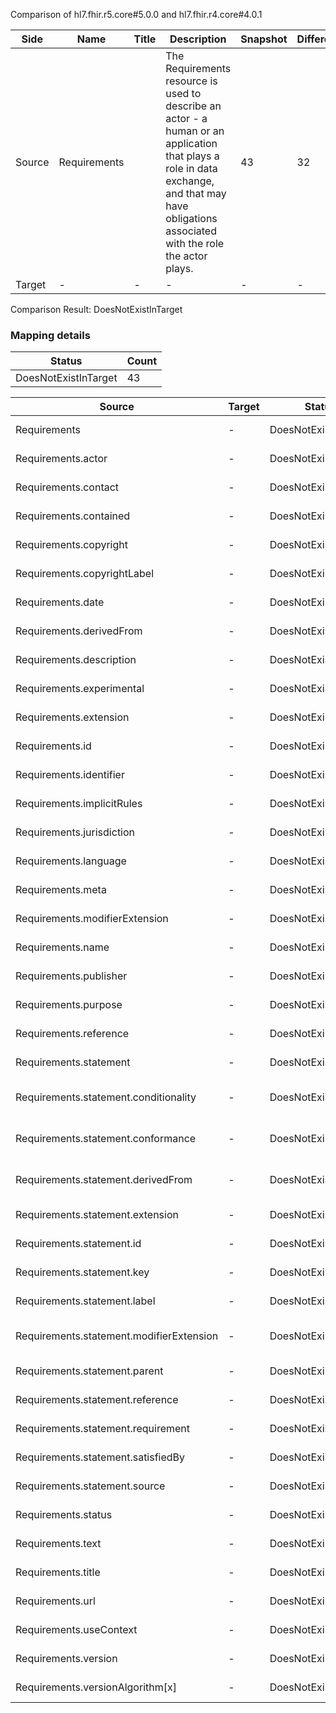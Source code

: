 Comparison of hl7.fhir.r5.core#5.0.0 and hl7.fhir.r4.core#4.0.1

| Side | Name | Title | Description | Snapshot | Differential |
| --- | --- | --- | --- | --- | --- |
| Source | Requirements |  | The Requirements resource is used to describe an actor - a human or an application that plays a role in data exchange, and that may have obligations associated with the role the actor plays. | 43 | 32 |
| Target | - | - | - | - | - |


Comparison Result: DoesNotExistInTarget


### Mapping details

| Status | Count |
| ------ | ----- |
DoesNotExistInTarget | 43 |


| Source | Target | Status | Message |
| ------ | ------ | ------ | ------- |
| Requirements | - | DoesNotExistInTarget | Requirements does not exist in target and has no mapping |
| Requirements.actor | - | DoesNotExistInTarget | Requirements.actor does not exist in target and has no mapping |
| Requirements.contact | - | DoesNotExistInTarget | Requirements.contact does not exist in target and has no mapping |
| Requirements.contained | - | DoesNotExistInTarget | Requirements.contained does not exist in target and has no mapping |
| Requirements.copyright | - | DoesNotExistInTarget | Requirements.copyright does not exist in target and has no mapping |
| Requirements.copyrightLabel | - | DoesNotExistInTarget | Requirements.copyrightLabel does not exist in target and has no mapping |
| Requirements.date | - | DoesNotExistInTarget | Requirements.date does not exist in target and has no mapping |
| Requirements.derivedFrom | - | DoesNotExistInTarget | Requirements.derivedFrom does not exist in target and has no mapping |
| Requirements.description | - | DoesNotExistInTarget | Requirements.description does not exist in target and has no mapping |
| Requirements.experimental | - | DoesNotExistInTarget | Requirements.experimental does not exist in target and has no mapping |
| Requirements.extension | - | DoesNotExistInTarget | Requirements.extension does not exist in target and has no mapping |
| Requirements.id | - | DoesNotExistInTarget | Requirements.id does not exist in target and has no mapping |
| Requirements.identifier | - | DoesNotExistInTarget | Requirements.identifier does not exist in target and has no mapping |
| Requirements.implicitRules | - | DoesNotExistInTarget | Requirements.implicitRules does not exist in target and has no mapping |
| Requirements.jurisdiction | - | DoesNotExistInTarget | Requirements.jurisdiction does not exist in target and has no mapping |
| Requirements.language | - | DoesNotExistInTarget | Requirements.language does not exist in target and has no mapping |
| Requirements.meta | - | DoesNotExistInTarget | Requirements.meta does not exist in target and has no mapping |
| Requirements.modifierExtension | - | DoesNotExistInTarget | Requirements.modifierExtension does not exist in target and has no mapping |
| Requirements.name | - | DoesNotExistInTarget | Requirements.name does not exist in target and has no mapping |
| Requirements.publisher | - | DoesNotExistInTarget | Requirements.publisher does not exist in target and has no mapping |
| Requirements.purpose | - | DoesNotExistInTarget | Requirements.purpose does not exist in target and has no mapping |
| Requirements.reference | - | DoesNotExistInTarget | Requirements.reference does not exist in target and has no mapping |
| Requirements.statement | - | DoesNotExistInTarget | Requirements.statement does not exist in target and has no mapping |
| Requirements.statement.conditionality | - | DoesNotExistInTarget | Requirements.statement.conditionality does not exist in target and has no mapping |
| Requirements.statement.conformance | - | DoesNotExistInTarget | Requirements.statement.conformance does not exist in target and has no mapping |
| Requirements.statement.derivedFrom | - | DoesNotExistInTarget | Requirements.statement.derivedFrom does not exist in target and has no mapping |
| Requirements.statement.extension | - | DoesNotExistInTarget | Requirements.statement.extension does not exist in target and has no mapping |
| Requirements.statement.id | - | DoesNotExistInTarget | Requirements.statement.id does not exist in target and has no mapping |
| Requirements.statement.key | - | DoesNotExistInTarget | Requirements.statement.key does not exist in target and has no mapping |
| Requirements.statement.label | - | DoesNotExistInTarget | Requirements.statement.label does not exist in target and has no mapping |
| Requirements.statement.modifierExtension | - | DoesNotExistInTarget | Requirements.statement.modifierExtension does not exist in target and has no mapping |
| Requirements.statement.parent | - | DoesNotExistInTarget | Requirements.statement.parent does not exist in target and has no mapping |
| Requirements.statement.reference | - | DoesNotExistInTarget | Requirements.statement.reference does not exist in target and has no mapping |
| Requirements.statement.requirement | - | DoesNotExistInTarget | Requirements.statement.requirement does not exist in target and has no mapping |
| Requirements.statement.satisfiedBy | - | DoesNotExistInTarget | Requirements.statement.satisfiedBy does not exist in target and has no mapping |
| Requirements.statement.source | - | DoesNotExistInTarget | Requirements.statement.source does not exist in target and has no mapping |
| Requirements.status | - | DoesNotExistInTarget | Requirements.status does not exist in target and has no mapping |
| Requirements.text | - | DoesNotExistInTarget | Requirements.text does not exist in target and has no mapping |
| Requirements.title | - | DoesNotExistInTarget | Requirements.title does not exist in target and has no mapping |
| Requirements.url | - | DoesNotExistInTarget | Requirements.url does not exist in target and has no mapping |
| Requirements.useContext | - | DoesNotExistInTarget | Requirements.useContext does not exist in target and has no mapping |
| Requirements.version | - | DoesNotExistInTarget | Requirements.version does not exist in target and has no mapping |
| Requirements.versionAlgorithm[x] | - | DoesNotExistInTarget | Requirements.versionAlgorithm[x] does not exist in target and has no mapping |

